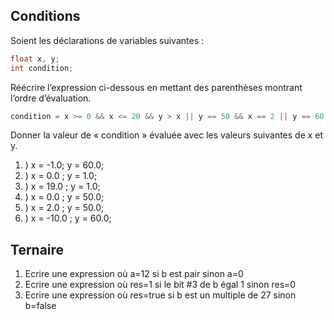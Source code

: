 ## Conditions
Soient les déclarations de variables suivantes :

```C
float x, y;
int condition;
```

Réécrire l’expression ci-dessous en mettant des parenthèses montrant l’ordre d’évaluation.

```C
condition = x >= 0 && x <= 20 && y > x || y == 50 && x == 2 || y == 60;
```

Donner la valeur de « condition » évaluée avec les valeurs suivantes de x et y.

1.  ) x = -1.0; y = 60.0;
1.  ) x = 0.0 ; y = 1.0;
1.  ) x = 19.0 ; y = 1.0;
1.  ) x = 0.0 ; y = 50.0; 
1.  ) x = 2.0 ; y = 50.0; 
1.  ) x = -10.0 ; y = 60.0;


## Ternaire
1.  Ecrire une expression où a=12 si b est pair sinon a=0
1.  Ecrire une expression où res=1 si le bit #3 de b égal 1 sinon res=0
1.  Ecrire une expression où res=true si b est un multiple de 27 sinon b=false
